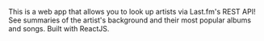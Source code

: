 This is a web app that allows you to look up artists via Last.fm's REST API! See summaries of the artist's background and their most popular albums and songs. Built with ReactJS.
